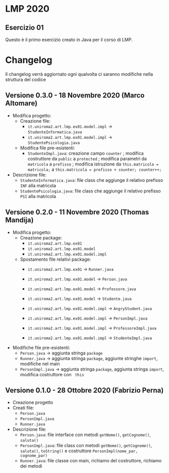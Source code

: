 # LMP 2020
## Esercizio 01

Questo è il primo esercizio creato in Java per il corso di LMP.

# Changelog
Il changelog verrà aggiornato ogni qualvolta ci saranno modifiche nella struttura del codice

## Versione 0.3.0 - 18 Novembre 2020 (Marco Altomare)
- Modifica progetto:
    - Creazione file:
        - `it.uniroma2.art.lmp.ex01.model.impl` -> `StudenteInformatica.java`
        - `it.uniroma2.art.lmp.ex01.model.impl` -> `StudentePsicologia.java`
    - Modifica file pre-esistenti:
        - `StudenteImpl.java`: creazione campo `counter` ; 
        modifica costruttore da `public` a `protected` ; 
        modifica parametri da `matricola` a `prefisso` ; 
        modifica istruzione da `this.matricola = matricola;` a `this.matricola = prefisso + counter; counter++;`
- Descrizione file:
    - `StudenteInformatica.java`: file class che aggiunge il relativo prefisso `INF` alla matricola
    - `StudentePsicologia.java`: file class che aggiunge il relativo prefisso `PSI` alla matricola

## Versione 0.2.0 - 11 Novembre 2020 (Thomas Mandija)
- Modifica progetto:
    - Creazione package:
        - `it.uniroma2.art.lmp.ex01`
        - `it.uniroma2.art.lmp.ex01.model`
        - `it.uniroma2.art.lmp.ex01.model.impl`
    - Spostamento file relativi package:
        - `it.uniroma2.art.lmp.ex01` -> `Runner.java`

        - `it.uniroma2.art.lmp.ex01.model` -> `Person.java`
        - `it.uniroma2.art.lmp.ex01.model` -> `Professore.java`
        - `it.uniroma2.art.lmp.ex01.model` -> `Studente.java`
        
        - `it.uniroma2.art.lmp.ex01.model.impl` -> `AngryStudent.java`
        - `it.uniroma2.art.lmp.ex01.model.impl` -> `PersonImpl.java`
        - `it.uniroma2.art.lmp.ex01.model.impl` -> `ProfessoreImpl.java`
        - `it.uniroma2.art.lmp.ex01.model.impl` -> `StudenteImpl.java`
- Modifiche file pre-esistenti:
    - `Person.java` -> aggiunta stringa `package`
    - `Runner.java` -> aggiunta stringa `package`, aggiunte stringhe `import`, modifiche nel main
    - `PersonImpl.java` -> aggiunta stringa `package`, aggiunta stringa `import`, modifica costruttore con ` this` 

## Versione 0.1.0 - 28 Ottobre 2020 (Fabrizio Perna)
- Creazione progetto
- Creati file:
    - `Person.java`
    - `PersonImpl.java`
    - `Runner.java`
- Descrizione file:
    - `Person.java`: file interface con metodi `getNome()`, `getCognome()`, `saluta()`
    - `PersonImpl.java`: file class con metodi `getNome()`, `getCognome()`, `saluta()`, `toString()` e costruttore `PersonImpl(nome_par, cognome_par)`
    - `Runner.java`: file classe con main, richiamo del costruttore, richiamo dei metodi